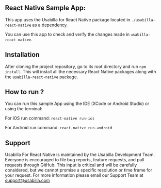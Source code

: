 ## React Native Sample App:
This app uses the Usabilla for React Native package located in `./usabilla-react-native` as a dependency.

You can use this app to check and verify the changes made in `usabilla-react-native`.

## Installation
After cloning the project repository, go to its root directory and run `npm install`.
This will install all the necessary React Native packages along with the `usabilla-react-native` package.

## How to run ?
You can run this sample App using the IDE (XCode or Android Studio) or using the terminal:

For iOS run command: `react-native run-ios`

For Android run command: `react-native run-android`

## Support

Usabilla For React Native is maintained by the Usabilla Development Team. Everyone is encouraged to file bug reports, feature requests, and pull requests through GitHub. This input is critical and will be carefully considered, but we cannot promise a specific resolution or time frame for your request. For more information please email our Support Team at support@usabilla.com
